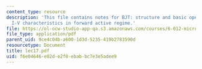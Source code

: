 ```yaml
---
content_type: resource
description: 'This file contains notes for BJT: structure and basic operation, and
  I-V characteristics in forward active regime.'
file: https://ol-ocw-studio-app-qa.s3.amazonaws.com/courses/6-012-microelectronic-devices-and-circuits-fall-2005/f6e04646e02de2f0ebabbc7e3e5adee9_lec17.pdf
file_type: application/pdf
parent_uid: 9ce4c04b-a600-1d3d-5235-419b2783590d
resourcetype: Document
title: lec17.pdf
uid: f6e04646-e02d-e2f0-ebab-bc7e3e5adee9
---
```


